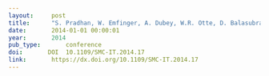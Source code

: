 ```yaml
---
layout:     post
title:      "S. Pradhan, W. Emfinger, A. Dubey, W.R. Otte, D. Balasubramanian, A. Gokhale, G. Karsai, and A. Coglio. Establishing secure interactions across distributed applications in satellite clusters. In Space Mission Challenges for Information Technology (SMC-IT), 2014 IEEE International Conference on, 67–74. sep 2014."
date:       2014-01-01 00:00:01
year:       2014
pub_type:       conference
doi:       DOI  10.1109/SMC-IT.2014.17
link:       https://dx.doi.org/10.1109/SMC-IT.2014.17
---
```


